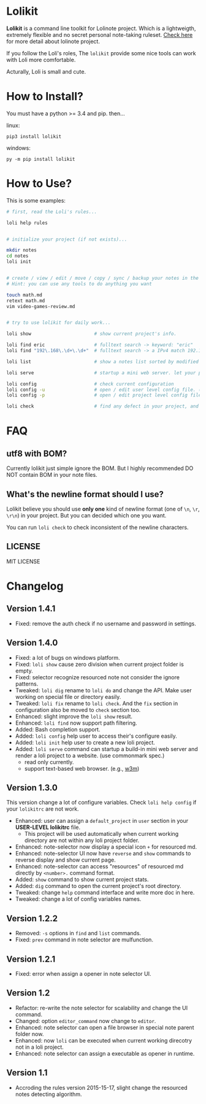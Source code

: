 # Lolikit

**Lolikit** is a command line toolkit for Lolinote project. Which is a lightweigth, extremely flexible and no secret personal note-taking ruleset. [Check here](https://bitbucket.org/civalin/lolinote/wiki) for more detail about lolinote project.

If you follow the Loli's roles, The `lolikit` provide some nice tools can work with Loli more comfortable.

Acturally, Loli is small and cute.



# How to Install?

You must have a python >= 3.4 and pip. then...

linux:

    pip3 install lolikit

windows:

    py -m pip install lolikit



# How to Use?

This is some examples:

```sh
# first, read the Loli's rules...

loli help rules


# initialize your project (if not exists)...

mkdir notes
cd notes
loli init


# create / view / edit / move / copy / sync / backup your notes in the project folder...
# Hint: you can use any tools to do anything you want

touch math.md
retext math.md
vim video-games-review.md


# try to use lolikit for daily work...

loli show                       # show current project's info.

loli find eric                  # fulltext search -> keyword: "eric"
loli find "192\.168\.\d+\.\d+"  # fulltext search -> a IPv4 match 192.168.*.*

loli list                       # show a notes list sorted by modified time

loli serve                      # startup a mini web server. let your project and data working like a web site

loli config                     # check current configuration
loli config -u                  # open / edit user level config file. (create if not exists)
loli config -p                  # open / edit project level config file. (create if not exists)

loli check                      # find any defect in your project, and (if you want) try to fix it.
```



# FAQ

## utf8 with BOM?

Currently lolikit just simple ignore the BOM. But I highly recommended DO NOT contain BOM in your note files.



## What's the newline format should I use?

Lolikit believe you should use **only one** kind of newline format (one of `\n`, `\r`, `\r\n`) in your project. But you can decided which one you want.

You can run `loli check` to check inconsistent of the newline characters.



## LICENSE

MIT LICENSE



# Changelog

## Version 1.4.1

- Fixed: remove the auth check if no username and password in settings.



## Version 1.4.0

- Fixed: a lot of bugs on windows platform.
- Fixed: `loli show` cause zero division when current project folder is empty.
- Fixed: selector recognize resourced note not consider the ignore patterns.
- Tweaked: `loli dig` rename to `loli do` and change the API. Make user working on special file or directory easily.
- Tweaked: `loli fix` rename to `loli check`. And the `fix` section in configuration also be moved to `check` section too.
- Enhanced: slight improve the `loli show` result.
- Enhanced: `loli find` now support path filtering.
- Added: Bash completion support.
- Added: `loli config` help user to access their's configure easily.
- Added: `loli init` help user to create a new loli project.
- Added: `loli serve` command can startup a build-in mini web server and render a loli project to a website. (use commonmark spec.)
    - read only currently.
    - support text-based web browser. (e.g., [w3m](http://w3m.sourceforge.net/))



## Version 1.3.0

This version change a lot of configure variables. Check `loli help config` if your `lolikitrc` are not work.

- Enhanced: user can assign a `default_project` in `user` section in your **USER-LEVEL lolikitrc** file.
    - This project will be used automatically when current working directory are not within any loli project folder.
- Enhanced: note-selector now display a special icon `+` for resourced md.
- Enhanced: note-selector UI now have `reverse` and `show` commands to reverse display and show current page.
- Enhanced: note-selector can access "resources" of resourced md directly by `<number>.` command format.
- Added: `show` command to show current project stats.
- Added: `dig` command to open the current project's root directory.
- Tweaked: change `help` command interface and write more doc in here.
- Tweaked: change a lot of config variables names.



## Version 1.2.2

- Removed: `-s` options in `find` and `list` commands.
- Fixed: `prev` command in note selector are mulfunction.



## Version 1.2.1

- Fixed: error when assign a opener in note selector UI.



## Version 1.2

- Refactor: re-write the note selector for scalability and change the UI command.
- Changed: option `editor_command` now change to `editor`.
- Enhanced: note selector can open a file browser in special note parent folder now.
- Enhanced: now `loli` can be executed when current working direcotry not in a loli project.
- Enhanced: note selector can assign a executable as opener in runtime.



## Version 1.1

- Accroding the rules version 2015-15-17, slight change the resourced notes detecting algorithm.
